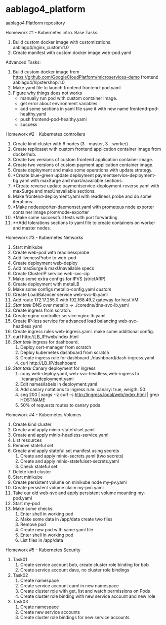 # aablago4_platform
aablago4 Platform repository

Homework #1 - Kubernetes intro.
Base Tasks:
1. Build custom docker image with customizations.
   aablago4/nginx_custom:1.0
2. Create manifest with custom docker image
    web-pod.yaml

Advanced Tasks:
1. Build custom docker image from https://github.com/GoogleCloudPlatform/microservices-demo frontend
   aablago4/hipstershop:1.0
2. Make yaml file to launch frontend
   frontend-pod.yaml
3. Figure why things does not works
    - manually run pod with custom container image.
    - get error about environment variables
    - add some sections in yaml file save it with new name frontend-pod-healthy.yaml
    - push frontend-pod-healthy.yaml
    - success

Homework #2 - Kubernetes controllers
1. Create kind cluster with 6 nodes (3 - master, 3 - worker)
2. Create replicaset with custom frontend application container image from dockerhub.
3. Create two versions of custom frontend application container image.
4. Create two versions of custom payment application container image.
5. Create deployment and make some operations with update strategy.
6. *Create blue-green update deployment paymentservice-deployment-bg.yaml with maxSurge and maxUnavailable sections.
7. *Create reverse update paymentservice-deployment-reverse.yaml with maxSurge and maxUnavailable sections.
8. Make frontend-deployment.yaml with readiness probe and do some iterations.
9. *Make nodeexporter-daemonset.yaml with prometeus node exporter container image prom/node-exporter
10. *Make some successfull tests with port forwarding
11. **Add tolerations sections to yaml file to create containers on worker and master nodes.

Homework #3 - Kubernetes Networks
1. Start minikube
2. Create web-pod with readinessprobe
3. Add livenessProbe to web-pod
4. Create deployment web-deploy
5. Add maxSurge & maxUnavailable specs
6. Create ClusterIP service web-svc-cip
7. Make some extra configs for IPVS (strictARP)
8. Create deployment with metalLB
9. Make some configs metallb-config.yaml *custom*
10. Create LoadBalancer service web-svc-lb.yaml
11. Add route 172.17.255.0 with 192.168.49.2 gateway for host VM
12. *Star task* DNS over metallb -> ./coredns/dns-svc-lb.yaml
13. Create ingress from scratch.
14. Create nginx-controller service nginx-lb.yaml
15. Create IP-less service for advanced load balancing web-svc-headless.yaml
16. Create ingress rules web-ingress.yaml. make some additional config.
17. curl http://LB_IP/web/index.html
18. *Star task* Ingress for dashboard.
    1. Deploy cert-manager from scratch
    2. Deploy kubernetes dashboard from scratch
    3. Create ingress rule for dashboard ./dashboard/dash-ingress.yaml
    4. curl http://LB_IP/dashboard
19. *Star task* Canary deployment for ingress
    1. copy web-deploy.yaml, web-svc-headless,web-ingress to ./canary/deployment.yaml
    2. Edit names\labels in deployment.yaml
    3. Add canary notations to ingress rule. canary: true, weigth: 50
    4. seq 200 | xargs -Iz curl -s http://ingress.local/web/index.html | grep HOSTNAME
    5. 50% of requests routes to canary pods

Homework #4 - Kubernetes Volumes
1. Create kind cluster
2. Create and apply minio-statefulset.yaml
3. Create and apply minio-headless-service.yaml
4. List resources
5. Remove stateful set
6. Create and apply stateful set manifest using secrets
   1. Create and apply minio-secrets.yaml (two secrets)
   2. Create and apply minio-statefulset-secrets.yaml
   3. Check stateful set
7. Delete kind cluster
8. Start minikube
9. Create persistent volume on minikube node my-pv.yaml
10. Create persistent volume claim my-pvc.yaml
11. Take our old web-svc and apply persistent volume mounting my-pod.yaml
12. Start my-pod
13. Make some checks
    1. Enter shell in working pod
    2. Make some data in /app/data create two files
    3. Remove pod
    4. Create new pod with same yaml file
    5. Enter shell in working pod
    6. List files in /app/data

Homework #5 - Kubernetes Security

1. Task01
   1. Create service account bob, create cluster role binding for bob
   2. Create service account dave, no cluster role bindings
2. Task02
   1. Create namespace
   2. Create service account carol in new namespace
   3. Create cluster role with get, list and watch permissions on Pods
   4. Create cluster role binding with new service account and new role
3. Task03
   1. Create namespace
   2. Create new service accounts
   3. Create cluster role bindings for new service accounts
